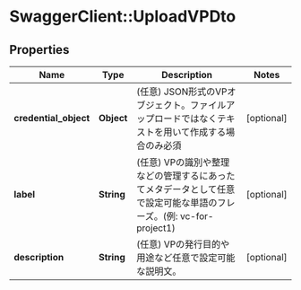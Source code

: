 # SwaggerClient::UploadVPDto

## Properties
Name | Type | Description | Notes
------------ | ------------- | ------------- | -------------
**credential_object** | **Object** | (任意) JSON形式のVPオブジェクト。ファイルアップロードではなくテキストを用いて作成する場合のみ必須 | [optional] 
**label** | **String** | (任意) VPの識別や整理などの管理するにあったてメタデータとして任意で設定可能な単語のフレーズ。(例: vc-for-project1) | [optional] 
**description** | **String** | (任意) VPの発行目的や用途など任意で設定可能な説明文。 | [optional] 

